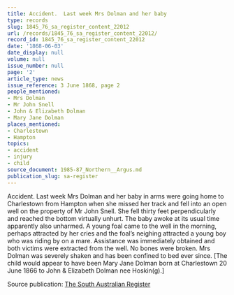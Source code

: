 ```yaml
---
title: Accident.  Last week Mrs Dolman and her baby
type: records
slug: 1845_76_sa_register_content_22012
url: /records/1845_76_sa_register_content_22012/
record_id: 1845_76_sa_register_content_22012
date: '1868-06-03'
date_display: null
volume: null
issue_number: null
page: '2'
article_type: news
issue_reference: 3 June 1868, page 2
people_mentioned:
- Mrs Dolman
- Mr John Snell
- John & Elizabeth Dolman
- Mary Jane Dolman
places_mentioned:
- Charlestown
- Hampton
topics:
- accident
- injury
- child
source_document: 1985-87_Northern__Argus.md
publication_slug: sa-register
---
```


Accident.  Last week Mrs Dolman and her baby in arms were going home to Charlestown from Hampton when she missed her track and fell into an open well on the property of Mr John Snell.   She fell thirty feet perpendicularly and reached the bottom virtually unhurt.  The baby awoke at its usual time apparently also unharmed.  A young foal came to the well in the morning, perhaps attracted by her cries and the foal’s neighing attracted a young boy who was riding by on a mare.  Assistance was immediately obtained and both victims were extracted from the well.  No bones were broken.  Mrs Dolman was severely shaken and has been confined to bed ever since.  [The child would appear to have been Mary Jane Dolman born at Charlestown 20 June 1866 to John & Elizabeth Dolman nee Hoskin(g).]

Source publication: [The South Australian Register](/publications/sa-register/)
